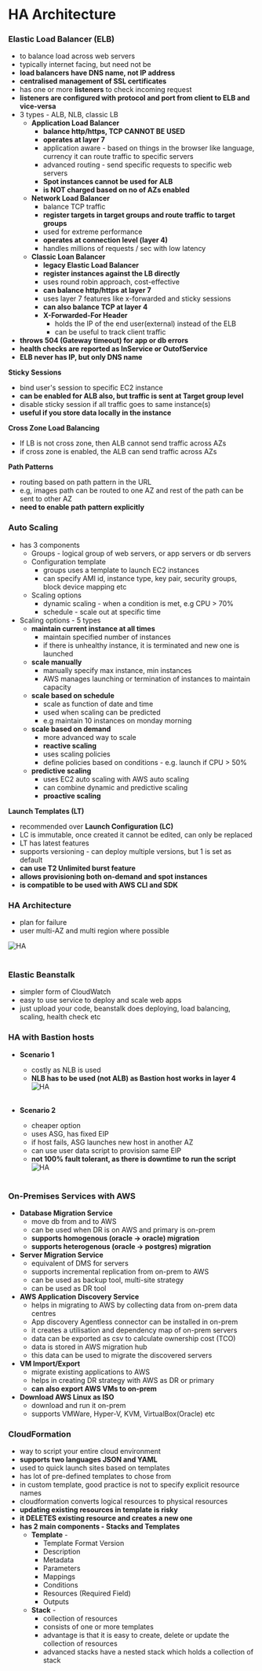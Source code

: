 # HA Architecture

### Elastic Load Balancer (ELB)
- to balance load across web servers
- typically internet facing, but need not be
- **load balancers have DNS name, not IP address**
- **centralised management of SSL certificates**
- has one or more **listeners** to check incoming request
- **listeners are configured with protocol and port from client to ELB and vice-versa**
- 3 types - ALB, NLB, classic LB
    - **Application Load Balancer**
        - **balance http/https, TCP CANNOT BE USED**
        - **operates at layer 7**
        - application aware - based on things in the browser like language, currency it can route traffic to specific servers
        - advanced routing - send specific requests to specific web servers
        - **Spot instances cannot be used for ALB**
        - **is NOT charged based on no of AZs enabled**
    - **Network Load Balancer**
        - balance TCP traffic
        - **register targets in target groups and route traffic to target groups**
        - used for extreme performance
        - **operates at connection level (layer 4)**
        - handles millions of requests / sec with low latency
    - **Classic Loan Balancer**
        - **legacy Elastic Load Balancer**
        - **register instances against the LB directly**
        - uses round robin approach, cost-effective
        - **can balance http/https at layer 7**
        - uses layer 7 features like x-forwarded and sticky sessions
        - **can also balance TCP at layer 4**
        - **X-Forwarded-For Header**
            - holds the IP of the end user(external) instead of the ELB
            - can be useful to track client traffic
- **throws 504 (Gateway timeout) for app or db errors**
- **health checks are reported as InService or OutofService**
- **ELB never has IP, but only DNS name**

**Sticky Sessions**
- bind user's session to specific EC2 instance
- **can be enabled for ALB also, but traffic is sent at Target group level**
- disable sticky session if all traffic goes to same instance(s)
- **useful if you store data locally in the instance**

**Cross Zone Load Balancing**
- If LB is not cross zone, then ALB cannot send traffic across AZs
- if cross zone is enabled, the ALB can send traffic across AZs

**Path Patterns**
- routing based on path pattern in the URL
- e.g, images path can be routed to one AZ and rest of the path can be sent to other AZ
- **need to enable path pattern explicitly**

### Auto Scaling
- has 3 components
    - Groups - logical group of web servers, or app servers or db servers
    - Configuration template
        - groups uses a template to launch EC2 instances
        - can specify AMI id, instance type, key pair, security groups, block device mapping etc
    - Scaling options
        - dynamic scaling - when a condition is met, e.g CPU > 70%
        - schedule - scale out at specific time
- Scaling options - 5 types
    - **maintain current instance at all times**
        - maintain specified number of instances
        - if there is unhealthy instance, it is terminated and new one is launched
    - **scale manually**
        - manually specify max instance, min instances
        - AWS manages launching or termination of instances to maintain capacity
    - **scale based on schedule**
        - scale as function of date and time
        - used when scaling can be predicted
        - e.g maintain 10 instances on monday morning
    - **scale based on demand**
        - more advanced way to scale
        - **reactive scaling**
        - uses scaling policies
        - define policies based on conditions - e.g. launch if CPU > 50%
    - **predictive scaling**
        - uses EC2 auto scaling with AWS auto scaling
        - can combine dynamic and predictive scaling
        - **proactive scaling**

**Launch Templates (LT)**
- recommended over **Launch Configuration (LC)**
- LC is immutable, once created it cannot be edited, can only be replaced
- LT has latest features
- supports versioning - can deploy multiple versions, but 1 is set as default
- **can use T2 Unlimited burst feature**
- **allows provisioning both on-demand and spot instances**
- **is compatible to be used with AWS CLI and SDK**

### HA Architecture
- plan for failure
- user multi-AZ and multi region where possible

![HA](resources/HA-Architecture.png)<br><br>

### Elastic Beanstalk
- simpler form of CloudWatch
- easy to use service to deploy and scale web apps
- just upload your code, beanstalk does deploying, load balancing, scaling, health check etc

### HA with Bastion hosts
- **Scenario 1**
    - costly as NLB is used
    - **NLB has to be used (not ALB) as Bastion host works in layer 4**
![HA](resources/HA-Bastion-Case1.png)<br><br>

- **Scenario 2**
    - cheaper option
    - uses ASG, has fixed EIP
    - if host fails, ASG launches new host in another AZ
    - can use user data script to provision same EIP
    - **not 100% fault tolerant, as there is downtime to run the script**
![HA](resources/HA-Bastion-Case2.png)<br><br>

### On-Premises Services with AWS
- **Database Migration Service**
    - move db from and to AWS
    - can be used when DR is on AWS and primary is on-prem
    - **supports homogenous (oracle -> oracle) migration**
    - **supports heterogenous (oracle -> postgres) migration**
- **Server Migration Service**
    - equivalent of DMS for servers
    - supports incremental replication from on-prem to AWS
    - can be used as backup tool, multi-site strategy
    - can be used as DR tool
- **AWS Application Discovery Service**
    - helps in migrating to AWS by collecting data from on-prem data centres
    - App discovery Agentless connector can be installed in on-prem
    - it creates a utilisation and dependency map of on-prem servers
    - data can be exported as csv to calculate ownership cost (TCO)
    - data is stored in AWS migration hub
    - this data can be used to migrate the discovered servers
- **VM Import/Export**
    - migrate existing applications to AWS
    - helps in creating DR strategy with AWS as DR or primary
    - **can also export AWS VMs to on-prem**
- **Download AWS Linux as ISO**
    - download and run it on-prem
    - supports VMWare, Hyper-V, KVM, VirtualBox(Oracle) etc

### CloudFormation
- way to script your entire cloud environment
- **supports two languages JSON and YAML**
- used to quick launch sites based on templates
- has lot of pre-defined templates to chose from
- in custom template, good practice is not to specify explicit resource names
- cloudformation converts logical resources to physical resources
- **updating existing resources in template is risky**
- **it DELETES existing resource and creates a new one**
- **has 2 main components - Stacks and Templates**
    - **Template** -
        - Template Format Version
        - Description
        - Metadata
        - Parameters
        - Mappings
        - Conditions
        - Resources (Required Field)
        - Outputs
    - **Stack** -
        - collection of resources
        - consists of one or more templates
        - advantage is that it is easy to create, delete or update the collection of resources
        - advanced stacks have a nested stack which holds a collection of stack
